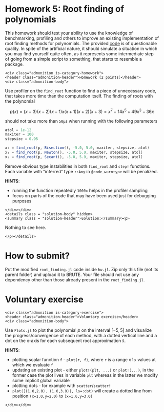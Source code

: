 # Homework 5: Root finding of polynomials
This homework should test your ability to use the knowledge of benchmarking, profiling and others to improve an existing implementation of root finding methods for polynomials. The provided [code](https://github.com/JuliaTeachingCTU/Scientific-Programming-in-Julia/blob/master/docs/src/lecture_05/root_finding.jl) is of questionable quality. In spite of the artificial nature, it should simulate a situation in which you may find yourself quite often, as it represents some intermediate step of going from a simple script to something, that starts to resemble a package.

```@raw html
<div class="admonition is-category-homework">
<header class="admonition-header">Homework (2 points)</header>
<div class="admonition-body">
```
Use profiler on the `find_root` function to find a piece of unnecessary code, that takes more time than the computation itself. The finding of roots with the polynomial 
```math
p(x) = (x - 3)(x - 2)(x - 1)x(x + 1)(x + 2)(x + 3) = x^7 - 14x^5 + 49x^3 - 36x
```
should not take more than `50μs` when running with the following parameters
```julia
atol = 1e-12
maxiter = 100
stepsize = 0.95

x₀ = find_root(p, Bisection(), -5.0, 5.0, maxiter, stepsize, atol)
x₀ = find_root(p, Newton(), -5.0, 5.0, maxiter, stepsize, atol)
x₀ = find_root(p, Secant(), -5.0, 5.0, maxiter, stepsize, atol)
```

Remove obvious type instabilities in both `find_root` and `step!` functions. Each variable with "inferred" type `::Any` in `@code_warntype` will be penalized.

**HINTS**:
- running the function repeatedly `1000x` helps in the profiler sampling
- focus on parts of the code that may have been used just for debugging purposes

```@raw html
</div></div>
<details class = "solution-body" hidden>
<summary class = "solution-header">Solution:</summary><p>
```

Nothing to see here.


```@raw html
</p></details>
```

# How to submit?
Put the modified `root_finding.jl` code inside `hw.jl`. Zip only this file (not its parent folder) and upload it to BRUTE. Your file should not use any dependency other than those already present in the `root_finding.jl`.


# Voluntary exercise
```@raw html
<div class="admonition is-category-exercise">
<header class="admonition-header">Voluntary exercise</header>
<div class="admonition-body">
```

Use `Plots.jl` to plot the polynomial $p$ on the interval $[-5, 5]$ and visualize the progress/convergence of each method, with a dotted vertical line and a dot on the x-axis for each subsequent root approximation `x̃`.

**HINTS**:
- plotting scalar function `f` - `plot(r, f)`, where `r` is a range of `x` values at which we evaluate `f`
- updating an existing plot - either `plot!(plt, ...)` or `plot!(...)`, in the former case the plot lives in variable `plt` whereas in the latter we modify some implicit global variable
- plotting dots - for example with `scatter`/`scatter!`
- `plot([(1.0,2.0), (1.0,3.0)], ls=:dot)` will create a dotted line from position `(x=1.0,y=2.0)` to `(x=1.0,y=3.0)`

```@raw html
</div></div>
```